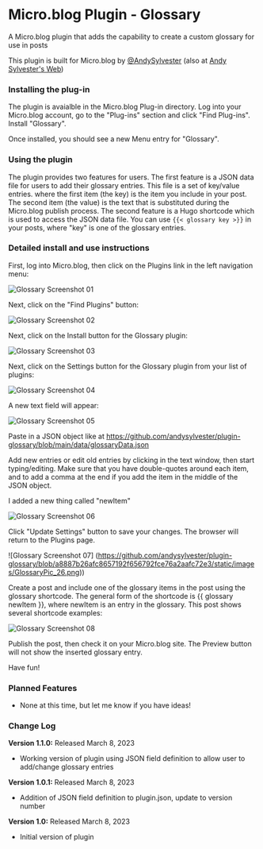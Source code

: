 # Micro.blog Plugin - Glossary
A Micro.blog plugin that adds the capability to create a custom glossary for use in posts

This plugin is built for Micro.blog by [@AndySylvester](https://micro.blog/andysylvester) (also at [Andy Sylvester's Web](https://andysylvester.com/))

### Installing the plug-in

The plugin is avaialble in the Micro.blog Plug-in directory. Log into your Micro.blog account, go to the "Plug-ins" section and click "Find Plug-ins". Install "Glossary".

Once installed, you should see a new Menu entry for "Glossary".

### Using the plugin

The plugin provides two features for users. The first feature is a JSON data file for users to add their glossary entries. This file is a set of key/value entries. where the first item (the key) is the item you include in your post. The second item (the value) is the text that is substituted during the Micro.blog publish process. The second feature is a Hugo shortcode which is used to access the JSON data file.  You can use `{{< glossary key >}}` in your posts, where "key" is one of the glossary entries.

### Detailed install and use instructions 

First, log into Micro.blog, then click on the Plugins link in the left navigation menu:

![Glossary Screenshot 01](https://github.com/andysylvester/plugin-glossary/blob/bbe4e701c0dcd9da0f277db1c99861df746aca7c/static/images/GlossaryPic_20.png)

Next, click on the "Find Plugins" button:

![Glossary Screenshot 02](https://github.com/andysylvester/plugin-glossary/blob/b15f2b7b477dfef70c2816929218d30113f8e240/static/images/GlossaryPic_27.png)

Next, click on the Install button for the Glossary plugin:

![Glossary Screenshot 03](https://github.com/andysylvester/plugin-glossary/blob/b15f2b7b477dfef70c2816929218d30113f8e240/static/images/GlossaryPic_23.png)

Next, click on the Settings button for the Glossary plugin from your list of plugins:

![Glossary Screenshot 04](https://github.com/andysylvester/plugin-glossary/blob/b15f2b7b477dfef70c2816929218d30113f8e240/static/images/GlossaryPic_21.png)

A new text field will appear:

![Glossary Screenshot 05](https://github.com/andysylvester/plugin-glossary/blob/a8887b26afc8657192f656792fce76a2aafc72e3/static/images/GlossaryPic_28.png)


Paste in a JSON object like at https://github.com/andysylvester/plugin-glossary/blob/main/data/glossaryData.json

Add new entries or edit old entries by clicking in the text window, then start typing/editing. Make sure that you have double-quotes around each item, and to add a comma at the end if you add the item in the middle of the JSON object.

I added a new thing called "newItem"

![Glossary Screenshot 06](https://github.com/andysylvester/plugin-glossary/blob/a8887b26afc8657192f656792fce76a2aafc72e3/static/images/GlossaryPic_25.png)

Click "Update Settings" button to save your changes. The browser will return to the Plugins page.

![Glossary Screenshot 07] (https://github.com/andysylvester/plugin-glossary/blob/a8887b26afc8657192f656792fce76a2aafc72e3/static/images/GlossaryPic_26.png))

Create a post and include one of the glossary items in the post using the glossary shortcode. The general form of the shortcode is {{ glossary newItem }}, where newItem is an entry in the glossary. This post shows several shortcode examples:

![Glossary Screenshot 08](https://github.com/andysylvester/plugin-glossary/blob/96ba17c39adb8a871c7039f1a2182ba488c67047/static/images/GlosaaryPic_08.png)

Publish the post, then check it on your Micro.blog site. The Preview button will not show the inserted glossary entry. 

Have fun!


### Planned Features

* None at this time, but let me know if you have ideas!

### Change Log

**Version 1.1.0:** Released March 8, 2023
- Working version of plugin using JSON field definition to allow user to add/change glossary entries

**Version 1.0.1:** Released March 8, 2023
- Addition of JSON field definition to plugin.json, update to version number

**Version 1.0:** Released March 8, 2023
- Initial version of plugin
